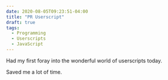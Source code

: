 ```yaml
---
date: 2020-08-05T09:23:51-04:00
title: "PR Userscript"
draft: true
tags:
  - Programming
  - Userscripts
  - JavaScript
---
```


Had my first foray into the wonderful world of userscripts today.

<script src="https://gist.github.com/RyanFleck/601f73a96a9f78193ccbd61db33d510c.js"></script>

Saved me a lot of time.

<!--

Here is a copy of the linked script in case GitHub fails.

```js
// ==UserScript==
// @name         PR ExpandR
// @namespace    http://ryanfleck.ca/
// @version      1.0
// @description  Expand all GitHub PR conversations.
// @author       Ryan Fleck
// @match        https://github.com/*/pull/*
// ==/UserScript==

var interval = 3000;

function expand_convos(){
    var buttons = document.getElementsByTagName('button');
    for(let i=0; i<buttons.length; i++){
        if(buttons[i].textContent.trim().includes("hidden")){
            window.setTimeout(function(){
                console.log("Clicking button to expand: [ "+buttons[i].textContent.trim()+" ].");
                buttons[i].click();
            }, 400);
        }
    }
    window.setTimeout(expand_convos, interval);
}

(function() {
    'use strict';
    console.log("PR Detected, searching for hidden items every "+(interval/1000)+" seconds.");
    expand_convos();
})();
```

-->
